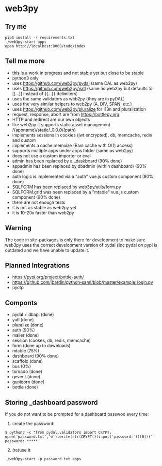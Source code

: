 # web3py

## Try me

```
pip3 install -r requirements.txt
./web3py-start apps
open http://localhost:8000/todo/index
```

## Tell me more

- this is a work in progress and not stable yet but close to be stable
- python3 only
- uses https://github.com/web2py/pydal (same DAL as web2py)
- uses https://github.com/web2py/yatl (same as web2py but defaults to [[...]] instead of {{...}} delimiters)
- uses the same validators as web2py (they are in pyDAL)
- uses the very similar helpers to web2py (A, DIV, SPAN, etc.)
- uses https://github.com/web2py/pluralize for i18n and pluralization
- request, response, abort are from https://bottlepy.org
- HTTP and redirect are our own objects
- like web2py it supports static asset management /{appname}/static/_0.0.0/{path}
- implements sessions in cookies (jwt encrypted), db, memcache, redis and custom
- implements a cache.memoize (Ram cache with O(1) access)
- supports multiple apps under apps folder (same as web2py)
- does not use a custom importer or eval
- admin has been replaced by a _daskboard (90% done)
- appadmin has been replaced by dbadmin (within dashboard) (90% done)
- auth logic is implemented via a "auth" vue.js custom component (90% done)
- SQLFORM has been replaced by web3py/utils/form.py
- SQLFORM.grid was been replaced by a "mtable" vue.js custom component (90% done)
- there are not enough tests
- it is not as stable as web2py yet
- it is 10-20x faster than web2py

## Warning
The code in site-packages is only there for development to make sure web3py uses the correct
development version of pydal sinc pydal on pypi is outdated and we have unable to update it.

## Planned Integrations
- https://pypi.org/project/bottle-auth/
- https://github.com/jbardin/python-saml/blob/master/example_login.py
- pyotp

## Componts

- pydal + dbapi (done)
- yatl (done)
- pluralize (done)
- auth (90%)
- mailer (done)
- session (cookes, db, redis, memcache)
- form (done up to downloads)
- mtable (75%)
- dashboard (90% done)
- scaffold (done)
- bus (0%)
- tornado (done)
- gevent (done)
- gunicorn (done)
- bottle (done)

## Storing _dashboard password 

If you do not want to be prompted for a dashboard passwod every time:

1) create the password:

```
$ python3 -c "from pydal.validators import CRYPT; open('password.txt','w').write(str(CRYPT()(input('password:'))[0]))"
password: *****
```

2) (re)use it:

```
./web3py-start -p password.txt apps
```

